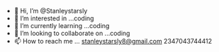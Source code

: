 - 👋 Hi, I’m @Stanleystarsly
- 👀 I’m interested in ...coding
- 🌱 I’m currently learning ...coding
- 💞️ I’m looking to collaborate on ...coding
- 📫 How to reach me ... stanleystarsly8@gmail.com 2347043744412 

<!---
Stanleystarsly/Stanleystarsly is a ✨ special ✨ repository because its `README.md` (this file) appears on your GitHub profile.
You can click the Preview link to take a look at your changes.
--->
